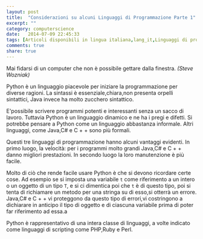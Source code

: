 ```yaml
---
layout: post
title:  "Considerazioni su alcuni Linguaggi di Programmazione Parte 1"
excerpt: ""
category: computerscience
date:   2014-07-09 22:45:33
tags: [Articoli disponibili in lingua italiana,lang_it,Linguaggi di programmazione,Python,Java,C,C++,C#,PHP,Ruby,Perl]
comments: true
share: true
---
```


Mai fidarsi di un computer che non è possibile gettare dalla finestra. 
*(Steve Wozniak)*

Python è un linguaggio piacevole per iniziare la programmazione per diverse ragioni.
La sintassi è essenziale,chiara,non presenta orpelli sintattici, Java invece ha molto zucchero sintattico. 

E'possibile scrivere programmi potenti e interessanti senza un sacco di lavoro. Tuttavia Python è un linguaggio dinamico e ne ha i pregi e difetti. Si potrebbe pensare a Python come un linguaggio abbastanza informale. Altri linguaggi, come Java,C# e C + + sono più formali.

Questi tre linguaggi di programmazione  hanno alcuni vantaggi evidenti. In primo luogo, la velocità: per i programmi molto grandi Java,C# e C + + danno migliori prestazioni. In secondo luogo la loro manutenzione è più facile.

Molto di ciò che rende facile usare Python è che si devono ricordare certe cose. Ad esempio se si imposta una variabile `t` come riferimento a un intero o un oggetto di un tipo `T`, e si ci dimentica poi che `t` è di questo tipo, poi si tenta di richiamare un metodo per una stringa su di esso,si otterrà un errore. Java,C# e C + + vi proteggono da questo tipo di errori,vi costringono a dichiarare in anticipo il tipo di oggetto e di ciascuna variabile prima di poter far riferimento ad essa.a

Python è rappresentativo di una intera classe di linguaggi, a volte indicato come linguaggi di scripting come PHP,Ruby e Perl. 

